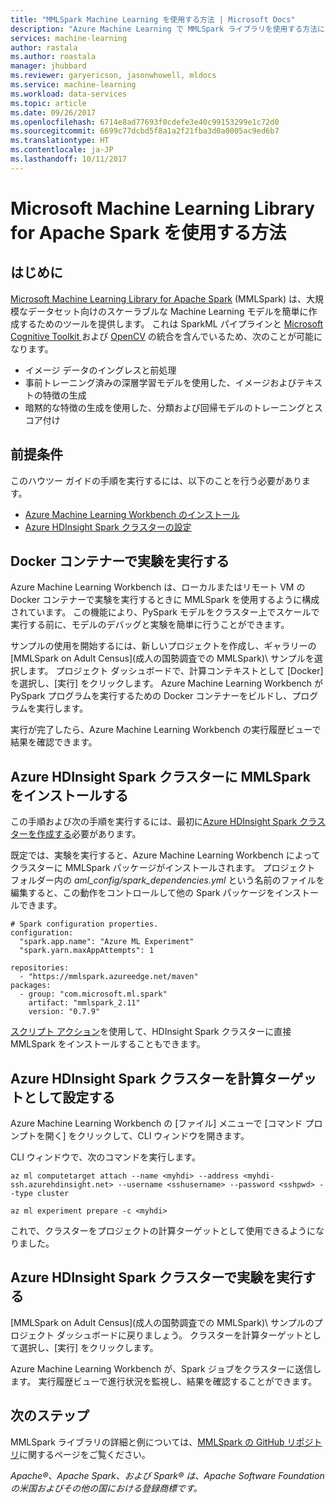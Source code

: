```yaml
---
title: "MMLSpark Machine Learning を使用する方法 | Microsoft Docs"
description: "Azure Machine Learning で MMLSpark ライブラリを使用する方法について説明します。"
services: machine-learning
author: rastala
ms.author: roastala
manager: jhubbard
ms.reviewer: garyericson, jasonwhowell, mldocs
ms.service: machine-learning
ms.workload: data-services
ms.topic: article
ms.date: 09/26/2017
ms.openlocfilehash: 6714e8ad77693f0cdefe3e40c99153299e1c72d0
ms.sourcegitcommit: 6699c77dcbd5f8a1a2f21fba3d0a0005ac9ed6b7
ms.translationtype: HT
ms.contentlocale: ja-JP
ms.lasthandoff: 10/11/2017
---
```

# <a name="how-to-use-microsoft-machine-learning-library-for-apache-spark"></a>Microsoft Machine Learning Library for Apache Spark を使用する方法

## <a name="introduction"></a>はじめに

[Microsoft Machine Learning Library for Apache Spark](https://github.com/Azure/mmlspark) (MMLSpark) は、大規模なデータセット向けのスケーラブルな Machine Learning モデルを簡単に作成するためのツールを提供します。 これは SparkML パイプラインと [Microsoft Cognitive Toolkit ](https://github.com/Microsoft/CNTK) および [OpenCV](http://www.opencv.org/) の統合を含んでいるため、次のことが可能になります。 
 * イメージ データのイングレスと前処理
 * 事前トレーニング済みの深層学習モデルを使用した、イメージおよびテキストの特徴の生成
 * 暗黙的な特徴の生成を使用した、分類および回帰モデルのトレーニングとスコア付け

## <a name="prerequisites"></a>前提条件

このハウツー ガイドの手順を実行するには、以下のことを行う必要があります。
- [Azure Machine Learning Workbench のインストール](quickstart-installation.md)
- [Azure HDInsight Spark クラスターの設定](https://docs.microsoft.com/en-us/azure/hdinsight/hdinsight-apache-spark-jupyter-spark-sql)

## <a name="run-your-experiment-in-docker-container"></a>Docker コンテナーで実験を実行する

Azure Machine Learning Workbench は、ローカルまたはリモート VM の Docker コンテナーで実験を実行するときに MMLSpark を使用するように構成されています。 この機能により、PySpark モデルをクラスター上でスケールで実行する前に、モデルのデバッグと実験を簡単に行うことができます。 

サンプルの使用を開始するには、新しいプロジェクトを作成し、ギャラリーの [MMLSpark on Adult Census]\(成人の国勢調査での MMLSpark)\ サンプルを選択します。 プロジェクト ダッシュボードで、計算コンテキストとして [Docker] を選択し、[実行] をクリックします。 Azure Machine Learning Workbench が PySpark プログラムを実行するための Docker コンテナーをビルドし、プログラムを実行します。

実行が完了したら、Azure Machine Learning Workbench の実行履歴ビューで結果を確認できます。

## <a name="install-mmlspark-on-azure-hdinsight-spark-cluster"></a>Azure HDInsight Spark クラスターに MMLSpark をインストールする

この手順および次の手順を実行するには、最初に[Azure HDInsight Spark クラスターを作成する](https://docs.microsoft.com/en-us/azure/hdinsight/hdinsight-apache-spark-jupyter-spark-sql)必要があります。

既定では、実験を実行すると、Azure Machine Learning Workbench によってクラスターに MMLSpark パッケージがインストールされます。 プロジェクト フォルダー内の _aml_config/spark_dependencies.yml_ という名前のファイルを編集すると、この動作をコントロールして他の Spark パッケージをインストールできます。

```
# Spark configuration properties.
configuration:
  "spark.app.name": "Azure ML Experiment"
  "spark.yarn.maxAppAttempts": 1

repositories:
  - "https://mmlspark.azureedge.net/maven"
packages:
  - group: "com.microsoft.ml.spark"
    artifact: "mmlspark_2.11"
    version: "0.7.9"
```

[スクリプト アクション](https://github.com/Azure/mmlspark#hdinsight)を使用して、HDInsight Spark クラスターに直接 MMLSpark をインストールすることもできます。

## <a name="set-up-azure-hdinsight-spark-cluster-as-compute-target"></a>Azure HDInsight Spark クラスターを計算ターゲットとして設定する

Azure Machine Learning Workbench の [ファイル] メニューで [コマンド プロンプトを開く] をクリックして、CLI ウィンドウを開きます。

CLI ウィンドウで、次のコマンドを実行します。

```
az ml computetarget attach --name <myhdi> --address <myhdi-ssh.azurehdinsight.net> --username <sshusername> --password <sshpwd> --type cluster
```

```
az ml experiment prepare -c <myhdi>
```

これで、クラスターをプロジェクトの計算ターゲットとして使用できるようになりました。

## <a name="run-experiment-on-azure-hdinsight-spark-cluster"></a>Azure HDInsight Spark クラスターで実験を実行する

[MMLSpark on Adult Census]\(成人の国勢調査での MMLSpark)\ サンプルのプロジェクト ダッシュボードに戻りましょう。 クラスターを計算ターゲットとして選択し、[実行] をクリックします。

Azure Machine Learning Workbench が、Spark ジョブをクラスターに送信します。 実行履歴ビューで進行状況を監視し、結果を確認することができます。

## <a name="next-steps"></a>次のステップ
MMLSpark ライブラリの詳細と例については、[MMLSpark の GitHub リポジトリ](https://github.com/Azure/mmlspark)に関するページをご覧ください。

*Apache®、Apache Spark、および Spark® は、Apache Software Foundation の米国およびその他の国における登録商標です。*
